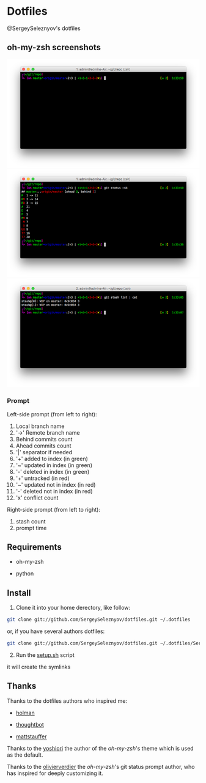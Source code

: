 # Dotfiles
@SergeySeleznyov's dotfiles

## oh-my-zsh screenshots

![screenshot1](/zsh/Screenshot1.png)
![screenshot2](/zsh/Screenshot2.png)
![screenshot3](/zsh/Screenshot3.png)

### Prompt

Left-side prompt (from left to right):

  1. Local branch name
  2. '->' Remote branch name
  3. Behind commits count
  4. Ahead commits count
  5. '|' separator if needed
  6. '+' added to index (in green)
  7. '~' updated in index (in green)
  8. '-' deleted in index (in green)
  9. '+' untracked (in red)
  10. '~' updated not in index (in red)
  11. '-' deleted not in index (in red)
  12. 'x' conflict count
  
Right-side prompt (from left to right):

  1. stash count
  2. prompt time

## Requirements

* oh-my-zsh

* python

## Install

1. Clone it into your home derectory, like follow:

```bash
git clone git://github.com/SergeySeleznyov/dotfiles.git ~/.dotfiles
```

or, if you have several authors dotfiles:

```bash
git clone git://github.com/SergeySeleznyov/dotfiles.git ~/.dotfiles/SergeySeleznyov
```

2. Run the [setup.sh](setup.sh) script

it will create the symlinks

## Thanks

Thanks to the dotfiles authors who inspired me:

* [holman](https://github.com/holman/dotfiles)

* [thoughtbot](https://github.com/thoughtbot/dotfiles)

* [mattstauffer](https://github.com/mattstauffer/ohmyzsh-dotfiles)

Thanks to the [yoshiori](https://github.com/yoshiori/oh-my-zsh-yoshiori) the author of the _oh-my-zsh_'s theme which is used as the default.

Thanks to the [olivierverdier](https://github.com/olivierverdier/zsh-git-prompt) the _oh-my-zsh_'s git status prompt author, who has inspired for deeply customizing it.
